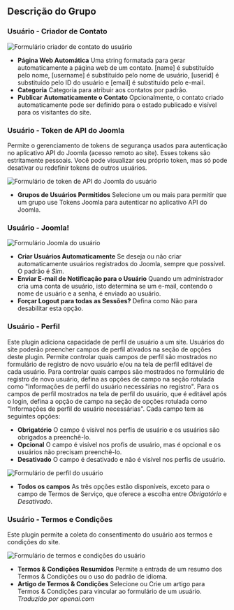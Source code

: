 <!-- Filename: Chunk4x:Extensions_Plugin_Manager_Edit_User_Group / Display title: Grupo de Usuários -->

## Descrição do Grupo

### Usuário - Criador de Contato

![Formulário criador de contato do usuário](../../../en/images/plugins/plugin-group-user-contact-creator.png)

- **Página Web Automática** Uma string formatada para gerar automaticamente a página web de um contato. [name] é substituído pelo nome, [username] é substituído pelo nome de usuário, [userid] é substituído pelo ID do usuário e [email] é substituído pelo e-mail.
- **Categoria** Categoria para atribuir aos contatos por padrão.
- **Publicar Automaticamente o Contato** Opcionalmente, o contato criado automaticamente pode ser definido para o estado publicado e visível para os visitantes do site.

### Usuário - Token de API do Joomla

Permite o gerenciamento de tokens de segurança usados para autenticação no aplicativo API do Joomla (acesso remoto ao site). Esses tokens são estritamente pessoais. Você pode visualizar seu próprio token, mas só pode desativar ou redefinir tokens de outros usuários.

![Formulário de token de API do Joomla do usuário](../../../en/images/plugins/plugin-group-user-joomla-api-token.png)

- **Grupos de Usuários Permitidos** Selecione um ou mais para permitir que um grupo use Tokens Joomla para autenticar no aplicativo API do Joomla.

### Usuário - Joomla!

![Formulário Joomla do usuário](../../../en/images/plugins/plugin-group-user-joomla.png)

- **Criar Usuários Automaticamente** Se deseja ou não criar automaticamente usuários registrados do Joomla, sempre que possível. O padrão é *Sim*.
- **Enviar E-mail de Notificação para o Usuário** Quando um administrador cria uma conta de usuário, isto determina se um e-mail, contendo o nome de usuário e a senha, é enviado ao usuário.
- **Forçar Logout para todas as Sessões?** Defina como Não para desabilitar esta opção.

### Usuário - Perfil

Este plugin adiciona capacidade de perfil de usuário a um site. Usuários do site poderão preencher campos de perfil ativados na seção de opções deste plugin. Permite controlar quais campos de perfil são mostrados no formulário de registro de novo usuário e/ou na tela de perfil editável de cada usuário. Para controlar quais campos são mostrados no formulário de registro de novo usuário, defina as opções de campo na seção rotulada como "Informações de perfil do usuário necessárias no registro". Para os campos de perfil mostrados na tela de perfil do usuário, que é editável após o login, defina a opção de campo na seção de opções rotulada como "Informações de perfil do usuário necessárias". Cada campo tem as seguintes opções:

- **Obrigatório** O campo é visível nos perfis de usuário e os usuários são obrigados a preenchê-lo.
- **Opcional** O campo é visível nos profis de usuário, mas é opcional e os usuários não precisam preenchê-lo.
- **Desativado** O campo é desativado e não é visível nos perfis de usuário.

![Formulário de perfil do usuário](../../../en/images/plugins/plugin-group-user-profile.png)

- **Todos os campos** As três opções estão disponíveis, exceto para o campo de Termos de Serviço, que oferece a escolha entre *Obrigatório* e *Desativado*.

### Usuário - Termos e Condições

Este plugin permite a coleta do consentimento do usuário aos termos e condições do site.

![Formulário de termos e condições do usuário](../../../en/images/plugins/plugin-group-user-terms-and-conditions.png)

- **Termos & Condições Resumidos** Permite a entrada de um resumo dos Termos & Condições ou o uso do padrão de idioma.
- **Artigo de Termos & Condições** Selecione ou Crie um artigo para Termos & Condições para vincular ao formulário de um usuário.
*Traduzido por openai.com*

